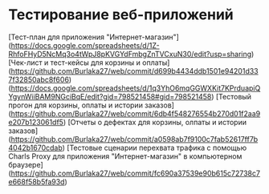 # Тестирование веб-приложений
[Тест-план для приложения "Интернет-магазин"]
(https://docs.google.com/spreadsheets/d/1Z-RhfoFHyD5NcMq3o4tWpJ8pKVGYdFmbgZnTVCxuN30/edit?usp=sharing)
[Чек-лист и тест-кейсы для корзины и оплаты]
(https://github.com/Burlaka27/web/commit/d699b4434ddb1501e94201d337f32850abc8f606)
(https://docs.google.com/spreadsheets/d/1q3YhO6mqGGWXKit7KPrduapiQYgynWiiBAM9NGciBqE/edit?gid=798521458#gid=798521458)
[Тестовый прогон для корзины, оплаты и истории заказов]
(https://github.com/Burlaka27/web/commit/6db4f548276554b270d01f2aa9e207b123061df5)
[Отчеты о дефектах для корзины, олпаты и истории заказов]
(https://github.com/Burlaka27/web/commit/a0598ab7f9100c7fab52617ff7b4042b1670cdab)
[Тестовые сценарии перехвата трафика с помощью Charls Proxy для приложения "Интернет-магазин" в компьютерном браузере]
(https://github.com/Burlaka27/web/commit/fc690a37539e90b615c72738c7e668f58b5fa93d)
